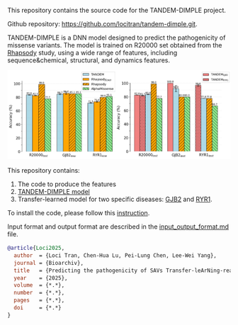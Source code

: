 This repository contains the source code for the TANDEM-DIMPLE project. 

Github repository: https://github.com/locitran/tandem-dimple.git. 

TANDEM-DIMPLE is a DNN model designed to predict the pathogenicity of missense variants. The model is trained on R20000 set obtained from the [Rhapsody](https://academic.oup.com/bioinformatics/article/36/10/3084/5758260?login=true) study, using a wide range of features, including sequence&chemical, structural, and dynamics features.

![Summary of Results](docs/images/result_summary.jpg)

This repository contains:
1. The code to produce the features
2. [TANDEM-DIMPLE model](models/different_number_of_layers/20250423-1234-tandem/n_hidden-5)
3. Transfer-learned model for two specific diseases: [GJB2](models/transfer_learning_GJB2) and [RYR1](models/TransferLearning_RYR1).

To install the code, please follow this [instruction](docs/installation.md).

Input format and output format are described in the [input_output_format.md](docs/input_output_format.md) file.


```bibtex
@article{Loci2025,
  author  = {Loci Tran, Chen-Hua Lu, Pei-Lung Chen, Lee-Wei Yang},
  journal = {Bioarchiv},
  title   = {Predicting the pathogenicity of SAVs Transfer-leArNing-ready and Dynamics-Empowered Model for DIsease-specific Missense Pathogenicity Level Estimation},
  year    = {2025},
  volume  = {*.*},
  number  = {*.*},
  pages   = {*.*},
  doi     = {*.*}
}
```   